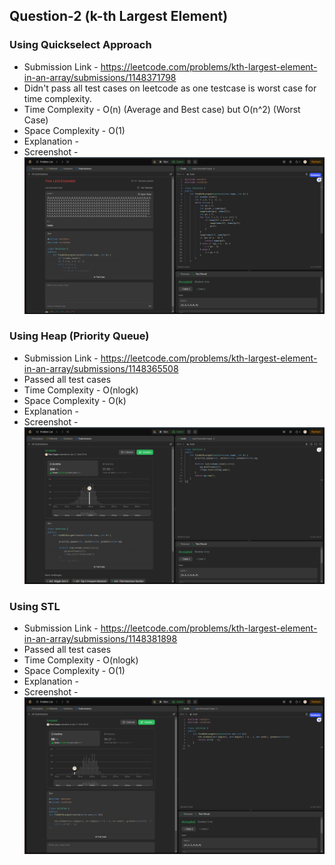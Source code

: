 
## Question-2 (k-th Largest Element)

### Using Quickselect Approach

- Submission Link - https://leetcode.com/problems/kth-largest-element-in-an-array/submissions/1148371798
- Didn't pass all test cases on leetcode as one testcase is worst case for time complexity.
- Time Complexity - O(n) (Average and Best case) but O(n^2) (Worst Case)
- Space Complexity - O(1)
- Explanation -
- Screenshot - ![Submission Photo](<Screenshot from 2024-01-17 08-02-57.png>)

### Using Heap (Priority Queue)

- Submission Link - https://leetcode.com/problems/kth-largest-element-in-an-array/submissions/1148365508
- Passed all test cases
- Time Complexity - O(nlogk)
- Space Complexity - O(k)
- Explanation -
- Screenshot - ![Submission Photo](<Screenshot from 2024-01-17 07-53-22.png>)

### Using STL

- Submission Link - https://leetcode.com/problems/kth-largest-element-in-an-array/submissions/1148381898
- Passed all test cases
- Time Complexity - O(nlogk)
- Space Complexity - O(1)
- Explanation -
- Screenshot - ![Submission Photo](<Screenshot from 2024-01-17 08-21-14.png>)
